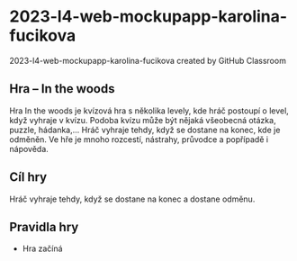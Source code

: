 # 2023-l4-web-mockupapp-karolina-fucikova
2023-l4-web-mockupapp-karolina-fucikova created by GitHub Classroom

## Hra – In the woods
  Hra In the woods je kvízová hra s několika levely, kde hráč postoupí o level, když vyhraje v kvízu. Podoba kvízu může být nějaká všeobecná otázka, puzzle, hádanka,... 
  Hráč vyhraje tehdy, když se dostane na konec, kde je odměněn. Ve hře je mnoho rozcestí, nástrahy, průvodce a popřípadě i nápověda.

## Cíl hry
  Hráč vyhraje tehdy, když se dostane na konec a dostane odměnu.

## Pravidla hry
* Hra začíná 

